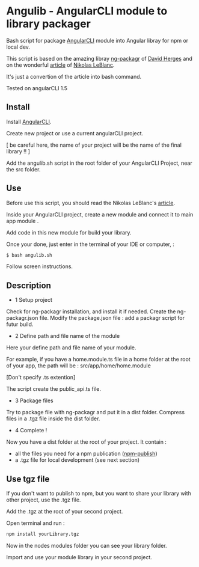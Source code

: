# Angulib - AngularCLI module to library packager

Bash script for package [AngularCLI](https://cli.angular.io/) module into Angular libray for npm or local dev.

This script is based on the amazing libray [ng-packagr](https://github.com/dherges/ng-packagr) of [David Herges](https://github.com/dherges) 
and on the wonderful [article](https://medium.com/@ngl817/building-an-angular-4-component-library-with-the-angular-cli-and-ng-packagr-53b2ade0701e) of [Nikolas LeBlanc](https://medium.com/@ngl817).

It's just a convertion of the article into bash command.

Tested on angularCLI 1.5


## Install 

Install [AngularCLI](https://cli.angular.io/).

Create new project or use a current angularCLI project.

[ be careful here, the name of your project will be the name of the final library !! ]

Add the angulib.sh script in the root folder of your AngularCLI Project, near the src folder.


## Use


Before use this script, you should read the Nikolas LeBlanc's [article](https://medium.com/@ngl817/building-an-angular-4-component-library-with-the-angular-cli-and-ng-packagr-53b2ade0701e).


Inside your AngularCLI project, create a new module and connect it to main app module .

Add code in this new module for build your library.

Once your done, just enter in the terminal of your IDE or computer, :

```bash
$ bash angulib.sh
```

Follow screen instructions.


## Description

- 1 Setup project

Check for ng-packagr installation, and install it if needed.
Create the ng-packagr.json file.
Modify the package.json file : add a packagr script for futur build.
 
- 2 Define path and file name of the module

Here your define path and file name of your module.

For example, if you have a home.module.ts file in a home folder at the root of your app, the path will be :
src/app/home/home.module

[Don't specify .ts extention]

The script create the public_api.ts file.

- 3 Package files

Try to package file with ng-packagr and put it in a dist folder.
Compress files in a .tgz file inside the dist folder.

- 4 Complete !

Now you have a dist folder at the root of your project.
It contain : 
  - all the files you need for a npm publication ([npm-publish](https://docs.npmjs.com/cli/publish))
  - a .tgz file for local development (see next section)


## Use tgz file 

If you don't want to publish to npm, but you want to share your library with other project, use the .tgz file.

Add the .tgz at the root of your second project.

Open terminal and run : 
```bash
npm install yourLibrary.tgz
```
Now in the nodes modules folder you can see your library folder.

Import and use your module library in your second project.

